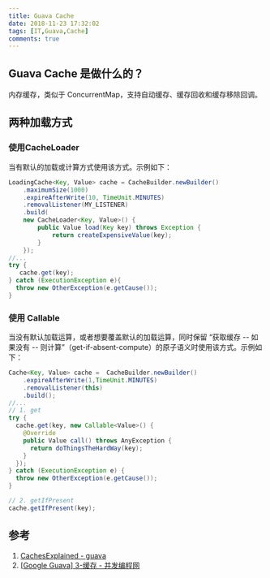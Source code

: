 ```yaml
---
title: Guava Cache
date: 2018-11-23 17:32:02
tags: [IT,Guava,Cache]
comments: true
---
```


## Guava Cache 是做什么的？

内存缓存，类似于 ConcurrentMap，支持自动缓存、缓存回收和缓存移除回调。

## 两种加载方式

### 使用CacheLoader

当有默认的加载或计算方式使用该方式。示例如下：

```java
LoadingCache<Key, Value> cache = CacheBuilder.newBuilder()
    .maximumSize(1000)
    .expireAfterWrite(10, TimeUnit.MINUTES)
    .removalListener(MY_LISTENER)
    .build(
    new CacheLoader<Key, Value>() {
        public Value load(Key key) throws Exception {
            return createExpensiveValue(key);
        }
    });
//...
try {
   cache.get(key);
} catch (ExecutionException e){
  throw new OtherException(e.getCause());
}
```

### 使用 Callable

当没有默认加载运算，或者想要覆盖默认的加载运算，同时保留 “获取缓存 -- 如果没有 -- 则计算”（get-if-absent-compute）的原子语义时使用该方式。示例如下：

```java
Cache<Key, Value> cache =  CacheBuilder.newBuilder()
    .expireAfterWrite(1,TimeUnit.MINUTES)
    .removalListener(this)
    .build();
//...
// 1. get
try {
  cache.get(key, new Callable<Value>() {
    @Override
    public Value call() throws AnyException {
      return doThingsTheHardWay(key);
    }
  });
} catch (ExecutionException e) {
  throw new OtherException(e.getCause());
}

// 2. getIfPresent
cache.getIfPresent(key);
```

## 参考

1. [CachesExplained - guava](https://github.com/google/guava/wiki/CachesExplained)
2. [[Google Guava] 3-缓存 - 并发编程网](http://ifeve.com/google-guava-cachesexplained/)

